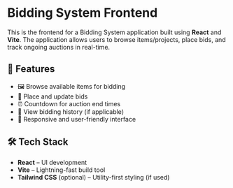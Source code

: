 # Bidding System Frontend

This is the frontend for a Bidding System application built using **React** and **Vite**. The application allows users to browse items/projects, place bids, and track ongoing auctions in real-time.

## 🚀 Features

- 🖼️ Browse available items for bidding
- 💸 Place and update bids
- ⏰ Countdown for auction end times
- 🧾 View bidding history (if applicable)
- 🎯 Responsive and user-friendly interface

## 🛠️ Tech Stack

- **React** – UI development
- **Vite** – Lightning-fast build tool
- **Tailwind CSS** (optional) – Utility-first styling (if used)
